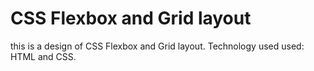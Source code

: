 # CSS Flexbox and Grid layout
this is a design of CSS Flexbox and Grid layout.
Technology used used: HTML and CSS.